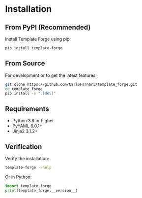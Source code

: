 # Installation

## From PyPI (Recommended)

Install Template Forge using pip:

```bash
pip install template-forge
```

## From Source

For development or to get the latest features:

```bash
git clone https://github.com/CarloFornari/template_forge.git
cd template_forge
pip install -e ".[dev]"
```

## Requirements

- Python 3.8 or higher
- PyYAML 6.0.1+
- Jinja2 3.1.2+

## Verification

Verify the installation:

```bash
template-forge --help
```

Or in Python:

```python
import template_forge
print(template_forge.__version__)
```